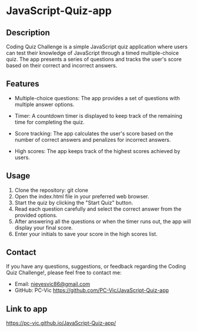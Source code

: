 # JavaScript-Quiz-app

## Description
Coding Quiz Challenge is a simple JavaScript quiz application where users can test their knowledge of JavaScript through a timed multiple-choice quiz. The app presents a series of questions and tracks the user's score based on their correct and incorrect answers.

## Features

* Multiple-choice questions: The app provides a set of questions with multiple answer options.

* Timer: A countdown timer is displayed to keep track of the remaining time for completing the quiz.

* Score tracking: The app calculates the user's score based on the number of correct answers and penalizes for incorrect answers.

* High scores: The app keeps track of the highest scores achieved by users.

## Usage

1. Clone the repository: git clone 
2. Open the index.html file in your preferred web browser.
3. Start the quiz by clicking the "Start Quiz" button.
4. Read each question carefully and select the correct answer from the provided options.
5. After answering all the questions or when the timer runs out, the app will display your final score.
6. Enter your initials to save your score in the high scores list.

## Contact

If you have any questions, suggestions, or feedback regarding the Coding Quiz Challenge!, please feel free to contact me:

- Email: nievesvic86@gmail.com
- GitHub: PC-Vic https://github.com/PC-Vic/JavaScript-Quiz-app

## Link to app
 https://pc-vic.github.io/JavaScript-Quiz-app/